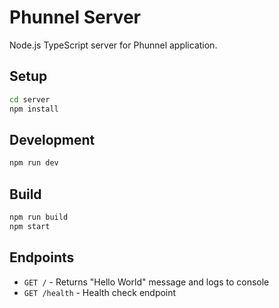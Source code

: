 # Phunnel Server

Node.js TypeScript server for Phunnel application.

## Setup

```bash
cd server
npm install
```

## Development

```bash
npm run dev
```

## Build

```bash
npm run build
npm start
```

## Endpoints

- `GET /` - Returns "Hello World" message and logs to console
- `GET /health` - Health check endpoint